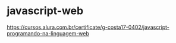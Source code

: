 # javascript-web
https://cursos.alura.com.br/certificate/g-costa17-0402/javascript-programando-na-linguagem-web
